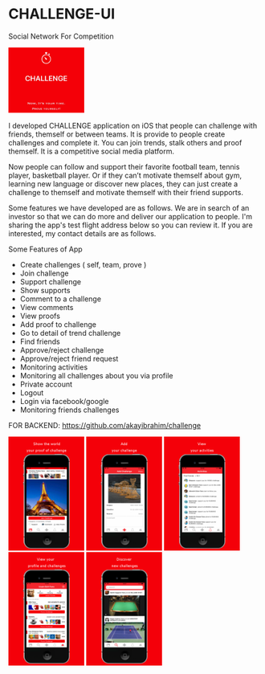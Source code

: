 # CHALLENGE-UI
Social Network For Competition

<img src="https://github.com/akayibrahim/challenge-ui/blob/tst/B26171CE-AB95-47ED-A130-2FF51F44CD43.jpeg" width="30%" height="30%">

I developed CHALLENGE application on iOS that people can challenge with friends, themself or between teams. It is provide to people create challenges and complete it.  You can join trends, stalk others and proof themself. It is a competitive social media platform.

Now people can follow and support their favorite football team, tennis player, basketball player. Or if they can’t motivate themself about gym, learning new language or discover new places, they can just create a challenge to themself and motivate themself with their friend supports. 

Some features we have developed are as follows. We are in search of an investor so that we can do more and deliver our application to people. I'm sharing the app's test flight address below so you can review it. If you are interested, my contact details are as follows.

Some Features of App
* Create challenges ( self, team, prove )
* Join challenge
* Support challenge
* Show supports
* Comment to a challenge
* View comments
* View proofs
* Add proof to challenge
* Go to detail of trend challenge
* Find friends
* Approve/reject challenge
* Approve/reject friend request
* Monitoring activities
* Monitoring all challenges about you via profile
* Private account
* Logout
* Login via facebook/google
* Monitoring friends challenges

FOR BACKEND: https://github.com/akayibrahim/challenge

<img src="https://github.com/akayibrahim/challenge-ui/blob/tst/3.5-inch%20(iPhone4)-Screenshot1.png" width="30%" height="30%"> <img src="https://github.com/akayibrahim/challenge-ui/blob/tst/3.5-inch%20(iPhone4)-Screenshot2.png" width="30%" height="30%"> <img src="https://github.com/akayibrahim/challenge-ui/blob/tst/3.5-inch%20(iPhone4)-Screenshot3.png" width="30%" height="30%"> <img src="https://github.com/akayibrahim/challenge-ui/blob/tst/3.5-inch%20(iPhone4)-Screenshot4.png" width="30%" height="30%"> <img src="https://github.com/akayibrahim/challenge-ui/blob/tst/3.5-inch%20(iPhone4)-Screenshot5.png" width="30%" height="30%">

